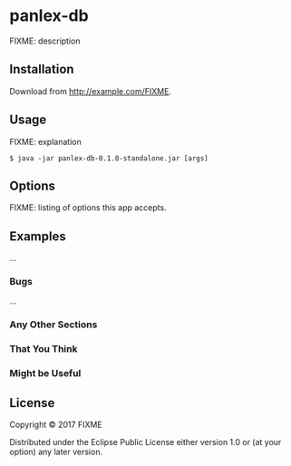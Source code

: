# panlex-db

FIXME: description

## Installation

Download from http://example.com/FIXME.

## Usage

FIXME: explanation

    $ java -jar panlex-db-0.1.0-standalone.jar [args]

## Options

FIXME: listing of options this app accepts.

## Examples

...

### Bugs

...

### Any Other Sections
### That You Think
### Might be Useful

## License

Copyright © 2017 FIXME

Distributed under the Eclipse Public License either version 1.0 or (at
your option) any later version.
